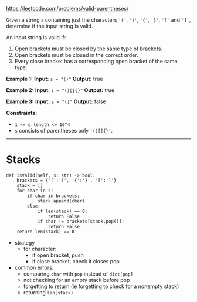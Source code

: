 https://leetcode.com/problems/valid-parentheses/

Given a string `s` containing just the characters `'('`, `')'`, `'{'`, `'}'`, `'['` and `']'`, determine if the input string is valid.

An input string is valid if:

1. Open brackets must be closed by the same type of brackets.
2. Open brackets must be closed in the correct order.
3. Every close bracket has a corresponding open bracket of the same type.

**Example 1:**
**Input:** `s = "()"`
**Output:** true

**Example 2:**
**Input:** `s = "()[]{}"`
**Output:** true

**Example 3:**
**Input:** `s = "(]"`
**Output:** false

**Constraints:**
- `1 <= s.length <= 10^4`
- `s` consists of parentheses only `'()[]{}'`.

---


# Stacks

```
def isValid(self, s: str) -> bool:
    brackets = {'(':')', '{':'}', '[':']'}
    stack = []
    for char in s:
        if char in brackets:
            stack.append(char)
        else:
            if len(stack) == 0:
                return False
            if char != brackets[stack.pop()]:
                return False
    return len(stack) == 0
```

- strategy
	- for character:
		- if open bracket, push
		- if close bracket, check it closes pop
- common errors:
	- comparing `char` with `pop` instead of `dict[pop]`
	- not checking for an empty stack before pop
	- forgetting to return (ie forgetting to check for a nonempty stack)
	- returning `len(stack)`